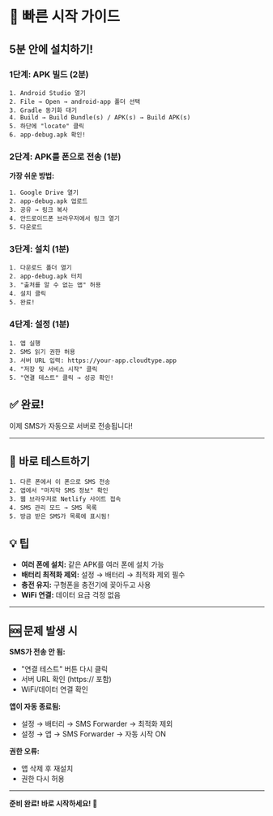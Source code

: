 # 🚀 빠른 시작 가이드

## 5분 안에 설치하기!

### 1단계: APK 빌드 (2분)

```
1. Android Studio 열기
2. File → Open → android-app 폴더 선택
3. Gradle 동기화 대기
4. Build → Build Bundle(s) / APK(s) → Build APK(s)
5. 하단에 "locate" 클릭
6. app-debug.apk 확인!
```

### 2단계: APK를 폰으로 전송 (1분)

**가장 쉬운 방법:**

```
1. Google Drive 열기
2. app-debug.apk 업로드
3. 공유 → 링크 복사
4. 안드로이드폰 브라우저에서 링크 열기
5. 다운로드
```

### 3단계: 설치 (1분)

```
1. 다운로드 폴더 열기
2. app-debug.apk 터치
3. "출처를 알 수 없는 앱" 허용
4. 설치 클릭
5. 완료!
```

### 4단계: 설정 (1분)

```
1. 앱 실행
2. SMS 읽기 권한 허용
3. 서버 URL 입력: https://your-app.cloudtype.app
4. "저장 및 서비스 시작" 클릭
5. "연결 테스트" 클릭 → 성공 확인!
```

## ✅ 완료!

이제 SMS가 자동으로 서버로 전송됩니다!

---

## 🧪 바로 테스트하기

```
1. 다른 폰에서 이 폰으로 SMS 전송
2. 앱에서 "마지막 SMS 정보" 확인
3. 웹 브라우저로 Netlify 사이트 접속
4. SMS 관리 모드 → SMS 목록
5. 방금 받은 SMS가 목록에 표시됨!
```

## 💡 팁

- **여러 폰에 설치:** 같은 APK를 여러 폰에 설치 가능
- **배터리 최적화 제외:** 설정 → 배터리 → 최적화 제외 필수
- **충전 유지:** 구형폰을 충전기에 꽂아두고 사용
- **WiFi 연결:** 데이터 요금 걱정 없음

---

## 🆘 문제 발생 시

**SMS가 전송 안 됨:**
- "연결 테스트" 버튼 다시 클릭
- 서버 URL 확인 (https:// 포함)
- WiFi/데이터 연결 확인

**앱이 자동 종료됨:**
- 설정 → 배터리 → SMS Forwarder → 최적화 제외
- 설정 → 앱 → SMS Forwarder → 자동 시작 ON

**권한 오류:**
- 앱 삭제 후 재설치
- 권한 다시 허용

---

**준비 완료! 바로 시작하세요! 🎉**

